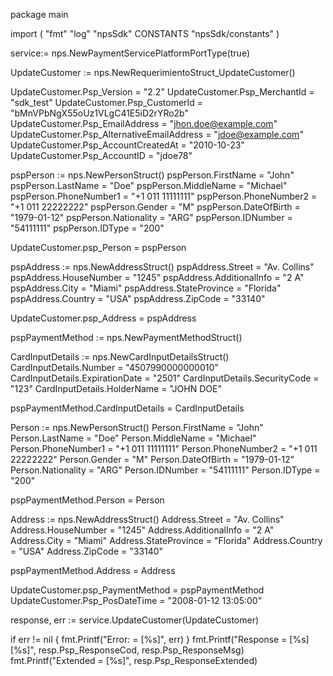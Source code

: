 package main

import (
        "fmt"
        "log"
        "npsSdk"
        CONSTANTS "npsSdk/constants"
)

service:= nps.NewPaymentServicePlatformPortType(true)

UpdateCustomer := nps.NewRequerimientoStruct_UpdateCustomer()

UpdateCustomer.Psp_Version = "2.2"
UpdateCustomer.Psp_MerchantId = "sdk_test"
UpdateCustomer.Psp_CustomerId = "bMnVPbNgX55oUz1VLgC41E5iD2rYRo2b"
UpdateCustomer.Psp_EmailAddress = "jhon.doe@example.com"
UpdateCustomer.Psp_AlternativeEmailAddress = "jdoe@example.com"
UpdateCustomer.Psp_AccountCreatedAt = "2010-10-23"
UpdateCustomer.Psp_AccountID = "jdoe78"

pspPerson := nps.NewPersonStruct()
pspPerson.FirstName = "John"
pspPerson.LastName = "Doe"
pspPerson.MiddleName = "Michael"
pspPerson.PhoneNumber1 = "+1 011 11111111"
pspPerson.PhoneNumber2 = "+1 011 22222222"
pspPerson.Gender = "M"
pspPerson.DateOfBirth = "1979-01-12"
pspPerson.Nationality = "ARG"
pspPerson.IDNumber = "54111111"
pspPerson.IDType = "200"

UpdateCustomer.psp_Person = pspPerson

pspAddress := nps.NewAddressStruct()
pspAddress.Street = "Av. Collins"
pspAddress.HouseNumber = "1245"
pspAddress.AdditionalInfo = "2 A"
pspAddress.City = "Miami"
pspAddress.StateProvince = "Florida"
pspAddress.Country = "USA"
pspAddress.ZipCode = "33140"

UpdateCustomer.psp_Address = pspAddress

pspPaymentMethod := nps.NewPaymentMethodStruct()

CardInputDetails := nps.NewCardInputDetailsStruct()
CardInputDetails.Number = "4507990000000010"
CardInputDetails.ExpirationDate = "2501"
CardInputDetails.SecurityCode = "123"
CardInputDetails.HolderName = "JOHN DOE"

pspPaymentMethod.CardInputDetails = CardInputDetails

Person := nps.NewPersonStruct()
Person.FirstName = "John"
Person.LastName = "Doe"
Person.MiddleName = "Michael"
Person.PhoneNumber1 = "+1 011 11111111"
Person.PhoneNumber2 = "+1 011 22222222"
Person.Gender = "M"
Person.DateOfBirth = "1979-01-12"
Person.Nationality = "ARG"
Person.IDNumber = "54111111"
Person.IDType = "200"

pspPaymentMethod.Person = Person

Address := nps.NewAddressStruct()
Address.Street = "Av. Collins"
Address.HouseNumber = "1245"
Address.AdditionalInfo = "2 A"
Address.City = "Miami"
Address.StateProvince = "Florida"
Address.Country = "USA"
Address.ZipCode = "33140"

pspPaymentMethod.Address = Address

UpdateCustomer.psp_PaymentMethod = pspPaymentMethod
UpdateCustomer.Psp_PosDateTime = "2008-01-12 13:05:00"

response, err := service.UpdateCustomer(UpdateCustomer)

if err != nil {
    fmt.Printf("Error: = [%s]", err)
}
fmt.Printf("Response = [%s] [%s]", resp.Psp_ResponseCod, resp.Psp_ResponseMsg)
fmt.Printf("Extended = [%s]", resp.Psp_ResponseExtended)



